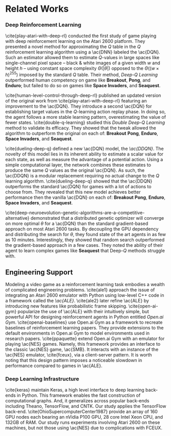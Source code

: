 # Related Works

### Deep Reinforcement Learning

\cite{play-atari-with-deep-rl} conducted the first study of game playing with
deep reinforcement learning on the Atari 2600 platform. They presented a
novel method for approximating the $Q$ table in the $Q$ reinforcement
learning algorithm using a \ac{DNN} labeled the \ac{DQN}. Such an estimator
allowed them to estimate $Q$-values in large spaces like single-channel pixel
space – black & white images of a given width $w$ and height $h$ – using
constant space complexity $\Theta(|\theta|)$ opposed to the
$\Theta((w \times h)^{255})$ imposed by the standard $Q$ table. Their method,
_Deep-Q Learning_ outperformed human competency on game like **Breakout**,
**Pong**, and **Enduro**; but failed to do so on games like
**Space Invaders**, and **Seaquest**.

\cite{human-level-control-through-deep-rl} published an updated version of
the original work from \cite{play-atari-with-deep-rl} featuring an
improvement to the \ac{DQN}. They introduce a second \ac{DQN} for
establishing target values in the $Q$-learning action replay phase. In doing
so, the agent follows a more stable learning pattern, overestimating the
value of fewer states. \cite{double-q-learning} studied this
_Double Deep-$Q$ Learning_ method to validate its efficacy. They showed that
the tweak allowed the algorithm to outperform the original on each of:
**Breakout** **Pong**, **Enduro**, **Space Invaders**, and **Seaquest**.

\cite{dueling-deep-q} defined a new \ac{DQN} model, the _\ac{DDQN}_. The
novelty of this model lies in its inherent ability to estimate a scalar value
for each state, as well as measure the advantage of a potential action. Using
a simple computational layer, the network combines these estimates to produce
the same $Q$ values as the original \ac{DQN}. As such, the \ac{DDQN} is a
modular replacement requiring no actual change to the $Q$ learning algorithm.
\cite{dueling-deep-q} showed that the \ac{DDQN} outperforms the standard
\ac{DQN} for games with a lot of actions to choose from. They revealed
that this new model achieves better performance then the vanilla \ac{DQN} on
each of: **Breakout** **Pong**, **Enduro**, **Space Invaders**, and
**Seaquest**.

\cite{deep-neuroevolution-genetic-algorithms-are-a-competitive-alternative}
demonstrated that a distributed genetic optimizer will converge on more
optimal $\theta$ for a \ac{DQN} than the standard gradient-based approach on
most Atari 2600 tasks. By decoupling the GPU dependency and distributing the
search for $\theta$, they found state of the art agents in as few as $10$ minutes.
Interestingly, they showed that random search outperformed the gradient-based
approach in a few cases. They noted the ability of their agent to learn
complex games like **Seaquest** that Deep-$Q$ methods struggle with.

## Engineering Support

Modeling a video game as a reinforcement learning task embodies a wealth of
complicated engineering problems. \cite{ale1} approach the issue of
integrating an Atari 2600 emulator with Python using low-level C++ code in a
framework called the _\ac{ALE}_. \cite{ale2} later refine \ac{ALE} by
introducing new features like probabilistic frame skipping.
\cite{open-ai-gym} popularize the use of \ac{ALE} with their intuitively
simple, but powerful API for designing reinforcement agents in Python entitled
_Open.ai Gym_. \cite{openai-baselines} use Open.ai Gym as a framework to
recreate baselines of reinforcement learning papers. They provide extensions
to the default environments in Open.ai Gym to model environments used in
research papers. \cite{ppaquette} extend Open.ai Gym with an emulator for
playing \ac{NES} games. Namely, this framework provides an interface to the
classic \ac{NES} game, \ac{SMB}. It interacts with an instance of the
\ac{NES} emulator, \cite{fceux}, via a client-server pattern. It is worth
noting that this design pattern imposes a noticeable slowdown in performance
compared to games in \ac{ALE}.

### Deep Learning Infrastructure

\cite{keras} maintain Keras, a high level interface to deep learning back-ends
in Python. This framework enables the fast construction of computational
graphs. And, it generalizes across popular back-ends including Theano,
TensorFlow, and CNTK. Our study applies the TensorFlow back-end.
\cite{OhioSupercomputerCenter1987} provide an array of $160$ GPU nodes each
bearing an nVidia P100 GPU, 28 core Intel Xeon CPU, and 132GB of RAM. Our
study runs experiments involving Atari 2600 on these machines, but not those
using \ac{NES} due to complications with FCEUX.

